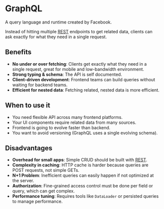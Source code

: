 # GraphQL
A query language and runtime created by Facebook.

Instead of hitting multiple [REST](rest_intro.md) endpoints to get related data, clients can ask exactly for what they need in a single request.
## Benefits
- **No under or over fetching**: Clients get exactly what they need in a single request, great for mobile and low-bandwidth environment.
- **Strong typing & schema**: The API is self documented.
- **Client-driven development**: Frontend teams can build queries without waiting for backend teams.
- **Efficient for nested data**: Fetching related, nested data is more efficient.
## When to use it
- You need flexible API across many frontend platforms.
- Your UI components require related data from many sources.
- Frontend is going to evolve faster than backend.
- You want to avoid versioning (GraphQL uses a single evolving schema).
## Disadvantages
- **Overhead for small apps**: Simple CRUD should be built with [REST](rest_intro.md).
- **Complexity in caching**: HTTP cache is harder because queries are POST requests, not simple GETs.
- **N+1 Problem**: Inefficient queries can easily happen if not optimized at the server.
- **Authorization**: Fine-grained access control must be done per field or query, which can get complex.
- **Performance tuning**: Requires tools like `DataLoader` or persisted queries to manage performance.
